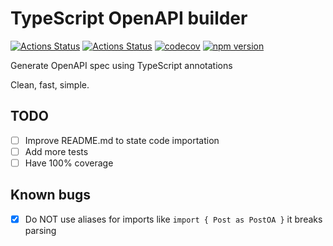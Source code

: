 # TypeScript OpenAPI builder

[![Actions Status](https://github.com/wdes/typescript-openapi-builder/workflows/Run%20tests/badge.svg)](https://github.com/wdes/typescript-openapi-builder/actions)
[![Actions Status](https://github.com/wdes/typescript-openapi-builder/workflows/Lint%20and%20build/badge.svg)](https://github.com/wdes/typescript-openapi-builder/actions)
[![codecov](https://codecov.io/gh/wdes/typescript-openapi-builder/branch/master/graph/badge.svg)](https://codecov.io/gh/wdes/typescript-openapi-builder)
[![npm version](https://badge.fury.io/js/typescript-openapi-builder.svg)](https://badge.fury.io/js/typescript-openapi-builder)

Generate OpenAPI spec using TypeScript annotations

Clean, fast, simple.

## TODO

- [ ] Improve README.md to state code importation
- [ ] Add more tests
- [ ] Have 100% coverage

## Known bugs

- [x] Do NOT use aliases for imports like `import { Post as PostOA }` it breaks parsing

